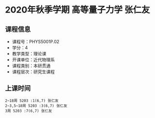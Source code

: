 # 2020年秋季学期 高等量子力学 张仁友






## 课程信息

- 课程号：PHYS5001P.02
- 学分：4
- 教学类型：理论课
- 开课单位：近代物理系
- 课程类别：本研贯通
- 课程层次：研究生课程

## 上课时间

```
2~18周 5203 :1(6,7) 张仁友
2~3,5~18周 5203 :3(6,7) 张仁友
3周 5203 :7(6,7) 张仁友
```

